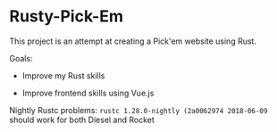 # Rusty-Pick-Em

This project is an attempt at creating a Pick'em website using Rust.

Goals:

- Improve my Rust skills

- Improve frontend skills using Vue.js

Nightly Rustc problems: `rustc 1.28.0-nightly (2a0062974 2018-06-09` should work for both Diesel and Rocket
